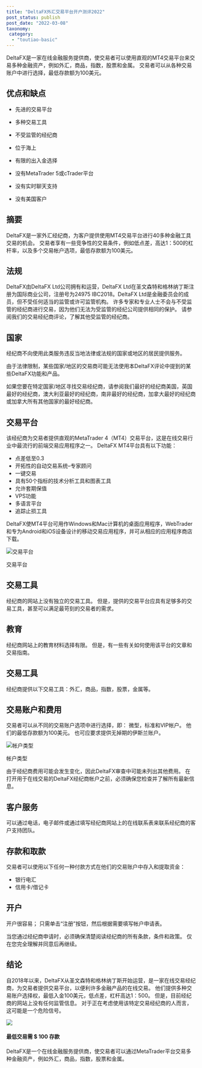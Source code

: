 ```yaml
---
title: "DeltaFX外汇交易平台开户测评2022"
post_status: publish
post_date: "2022-03-08"
taxonomy:
 category: 
  - "toutiao-basic"
---
```


DeltaFX是一家在线金融服务提供商，使交易者可以使用直观的MT4交易平台来交易多种金融资产，例如外汇，商品，指数，股票和金属。 交易者可以从各种交易账户中进行选择，最低存款额为100美元。

## 优点和缺点

- 先进的交易平台
    
- 多种交易工具
    
- 不受监管的经纪商
    
- 位于海上
    
- 有限的出入金选择
    
- 没有MetaTrader 5或cTrader平台
    
- 没有实时聊天支持
    
- 没有美国客户
    

## 摘要

DeltaFX是一家外汇经纪商，为客户提供使用MT4交易平台进行40多种金融工具交易的机会。 交易者享有一些竞争性的交易条件，例如低点差，高达1：500的杠杆率，以及多个交易帐户选项，最低存款额为100美元。

## 法规

DeltaFX由DeltaFX Ltd公司拥有和运营，DeltaFX Ltd在圣文森特和格林纳丁斯注册为国际商业公司，注册号为24975 IBC2018。DeltaFX Ltd是金融委员会的成员，但不受任何适当的监管或许可监管机构。 许多专家和专业人士不会与不受监管的经纪商进行交易，因为他们无法为受监管的经纪公司提供相同的保护。 请参阅我们的交易经纪商评论，了解其他受监管的经纪商。

## 国家

经纪商不向使用此类服务​​违反当地法律或法规的国家或地区的居民提供服务。

由于法律限制，某些国家/地区的交易商可能无法使用本DeltaFX评论中提到的某些DeltaFX功能和产品。

如果您要在特定国家/地区寻找交易经纪商，请参阅我们最好的经纪商美国，英国最好的经纪商，澳大利亚最好的经纪商，南非最好的经纪商，加拿大最好的经纪商或加拿大所有其他国家的最好经纪商。

## 交易平台

该经纪商为交易者提供直观的MetaTrader 4（MT4）交易平台，这是在线交易行业中最流行的前端交易应用程序之一。 DeltaFX MT4平台具有以下功能：

- 点差低至0.3
- 开拓性的自动交易系统–专家顾问
- 一键交易
- 具有50个指标的技术分析工具和图表工具
- 允许套期保值
- VPS功能
- 多语言平台
- 追踪止损工具

DeltaFX使MT4平台可用作Windows和Mac计算机的桌面应用程序，WebTrader和专为Android和iOS设备设计的移动交易应用程序，并可从相应的应用程序商店下载。

![交易平台](https://cdn.fendou.la/funstoutiao/2020/12/DeltaFX-Review-Trading-Platform-.jpg "交易平台")

交易平台

## 交易工具

经纪商的网站上没有独立的交易工具。 但是，提供的交易平台应具有足够多的交易工具，甚至可以满足最苛刻的交易者的需求。

## 教育

经纪商网站上的教育材料选择有限。 但是，有一些有关如何使用该平台的文章和交易指南。

## 交易工具

经纪商提供以下交易工具：外汇，商品，指数，股票，金属等。

## 交易账户和费用

交易者可以从不同的交易账户选项中进行选择，即： 微型，标准和VIP帐户。 他们的最低存款额为100美元。 也可应要求提供无掉期的伊斯兰账户。

![帐户类型](https://cdn.fendou.la/funstoutiao/2020/12/DeltaFX-Review-Account-Types.jpg "帐户类型")

帐户类型

由于经纪商费用可能会发生变化，因此DeltaFX审查中可能未列出其他费用。 在打开用于在线交易的DeltaFX经纪商帐户之前，必须确保您检查并了解所有最新信息。

## 客户服务

可以通过电话，电子邮件或通过填写经纪商网站上的在线联系表来联系经纪商的客户支持团队。

## 存款和取款

交易者可以使用以下任何一种付款方式在他们的交易账户中存入和提取资金：

- 银行电汇
- 信用卡/借记卡

## 开户

开户很容易； 只需单击“注册”按钮，然后根据需要填写帐户申请表。

当您通过经纪商申请时，必须确保清楚阅读经纪商的所有条款，条件和政策。 仅在您完全理解并同意后再继续。

## 结论

自2018年以来，DeltaFX从圣文森特和格林纳丁斯开始运营，是一家在线交易经纪商，为交易者提供交易平台，以便利许多金融产品的在线交易。 他们提供多种交易账户选择权，最低入金100美元，低点差，杠杆高达1：500。 但是，目前经纪商的网站上没有任何监管信息。 对于正在考虑使用该特定交易经纪商的人而言，这可能是一个危险信号。

![](https://cdn.fendou.la/funstoutiao/2020/12/DeltaFX-Logo.png)

#### 最低交易需 $ 100 存款

DeltaFX是一个在线金融服务提供商，使交易者可以通过MetaTrader平台交易多种金融资产，例如外汇，商品，指数，股票和金属。
